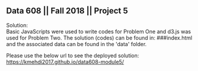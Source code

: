 ## Data 608 || Fall 2018 || Project 5

  Solution:   
Basic JavaScripts were used to write codes for Problem One and d3.js was used for Problem Two. 
The solution (codes) can be found in:  ###index.html  and the associated data can be found in the 'data' folder. 

Please use the below url to see the deployed solution:
https://kmehdi2017.github.io/data608-module5/

